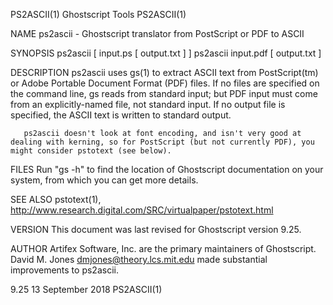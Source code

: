 PS2ASCII(1)                                                                                   Ghostscript Tools                                                                                   PS2ASCII(1)



NAME
       ps2ascii - Ghostscript translator from PostScript or PDF to ASCII

SYNOPSIS
       ps2ascii [ input.ps [ output.txt ] ]
       ps2ascii input.pdf [ output.txt ]

DESCRIPTION
       ps2ascii  uses  gs(1)  to  extract  ASCII text from PostScript(tm) or Adobe Portable Document Format (PDF) files. If no files are specified on the command line, gs reads from standard input; but PDF
       input must come from an explicitly-named file, not standard input.  If no output file is specified, the ASCII text is written to standard output.

       ps2ascii doesn't look at font encoding, and isn't very good at dealing with kerning, so for PostScript (but not currently PDF), you might consider pstotext (see below).

FILES
       Run "gs -h" to find the location of Ghostscript documentation on your system, from which you can get more details.

SEE ALSO
       pstotext(1), http://www.research.digital.com/SRC/virtualpaper/pstotext.html

VERSION
       This document was last revised for Ghostscript version 9.25.

AUTHOR
       Artifex Software, Inc. are the primary maintainers of Ghostscript.  David M. Jones <dmjones@theory.lcs.mit.edu> made substantial improvements to ps2ascii.



9.25                                                                                          13 September 2018                                                                                   PS2ASCII(1)
